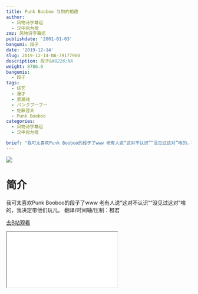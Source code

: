 ```yaml
---
title: Punk Booboo 与狗的相遇
author:
  - 风物诗字幕组
  - 汉中则为橙
zmz: 风物诗字幕组
publishdate: '2001-01-03'
bangumi: 段子
date: '2019-12-14'
slug: 2019-12-14-NA-79177960
description: 段子&#8226;NA
weight: 8786.0
bangumis:
  - 段子
tags:
  - 综艺
  - 漫才
  - 黑濑纯
  - パンクブーブー
  - 佐藤哲夫
  - Punk Booboo
categories:
  - 风物诗字幕组
  - 汉中则为橙

brief: "我可太喜欢Punk Booboo的段子了www 老有人说“这对不认识”“没见过这对”啥的，我决定带他们玩儿。 翻译/时间轴/压制：橙君"
---
```

![](https://raw.githubusercontent.com/tcgriffith/owaraisite/master/static/tmpimg/fd409f36d56d38da771564ed0bf9f62bbcbc8bc4.jpg.480.jpg)
# 简介  
我可太喜欢Punk Booboo的段子了www
老有人说“这对不认识”“没见过这对”啥的，我决定带他们玩儿。
翻译/时间轴/压制：橙君  

[去B站观看](https://www.bilibili.com/video/av79177960/)
<div class ="resp-container"><iframe class="testiframe" src="//player.bilibili.com/player.html?aid=79177960"", scrolling="no", allowfullscreen="true" > </iframe></div> 
